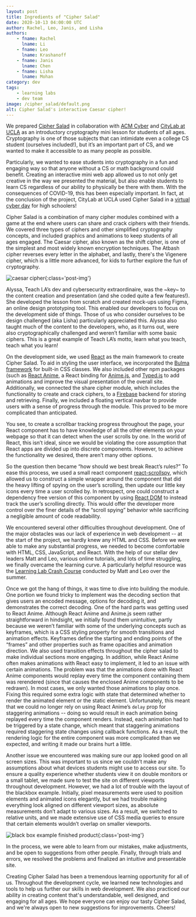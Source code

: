 ```yaml
---
layout: post
title: Ingredients of "Cipher Salad"
date: 2020-10-13 04:00:00 UTC
author: Rachel, Leo, Janis, and Lisha
authors:
    - fname: Rachel
      lname: Li
    - fname: Leo
      lname: Krashanoff
    - fname: Janis
      lname: Chen
    - fname: Lisha
      lname: Mohan
category: dev
tags:
    - learning labs
    - dev team
image: /cipher_salad/default.png
alt: Cipher Salad's interactive Caesar cipher!
---
```


We prepared [Cipher Salad](https://ciphersalad.uclaacm.com/) in collaboration with [ACM Cyber](https://acmcyber.com/) and [CityLab at UCLA](https://www.facebook.com/citylabatucla/) as an introductory cryptography mini lesson for students of all ages. Cryptography is one of those subjects that can intimidate even a college CS student (ourselves included!), but it’s an important part of CS, and we wanted to make it accessible to as many people as possible.

Particularly, we wanted to ease students into cryptography in a fun and engaging way so that anyone without a CS or math background could benefit. Creating an interactive mini web app allowed us to not only get creative in the way we presented the material, but also enable students to learn CS regardless of our ability to physically be there with them. With the consequences of COVID-19, this has been especially important. In fact, at the conclusion of the project, CityLab at UCLA used Cipher Salad in a [virtual cyber day](https://teachla.uclaacm.com/citylab-cyber) for high schoolers!

Cipher Salad is a combination of many cipher modules combined with a game at the end where users can share and crack ciphers with their friends. We covered three types of ciphers and other simplified cryptography concepts, and included graphics and animations to keep students of all ages engaged. The Caesar cipher, also known as the shift cipher, is one of the simplest and most widely known encryption techniques. The Atbash cipher reverses every letter in the alphabet, and lastly, there's the Vigenere cipher, which is a little more advanced, for kids to further explore the fun of cryptography.

![caesar cipher]({{site.baseurl}}/img/posts/cipher_salad/caesar-cipher.png){:class='post-img'}

Alyssa, Teach LA’s dev and cybersecurity extraordinaire, was the ~key~ to the content creation and presentation (and she coded quite a few features!). She developed the lesson from scratch and created mock-ups using Figma, an online design prototyping tool. This enabled our developers to focus on the development side of things. Those of us who consider ourselves to be design challenged (aka Lisha) particularly appreciated this. Alyssa also taught much of the content to the developers, who, as it turns out, were also cryptographically challenged and weren’t familiar with some basic ciphers. This is a great example of Teach LA’s motto, learn what you teach, teach what you learn!

On the development side, we used [React](https://reactjs.org/) as the main framework to create Cipher Salad. To aid in styling the user interface, we incorporated the [Bulma framework](https://bulma.io/) for built-in CSS classes. We also included other npm packages (such as [React Anime](https://alain.xyz/libraries/react-anime), a React binding for [Anime.js](https://animejs.com/), and [Typed.js](https://github.com/mattboldt/typed.js/) to add animations and improve the visual presentation of the overall site. Additionally, we connected the share cipher module, which includes the functionality to create and crack ciphers, to a [Firebase](https://firebase.google.com/) backend for storing and retrieving. Finally, we included a floating vertical navbar to provide users with a sense of progress through the module. This proved to be more complicated than anticipated.

You see, to create a scrollbar tracking progress throughout the page, your React component has to have knowledge of all the other elements on your webpage so that it can detect when the user scrolls by one. In the world of React, this isn’t ideal, since we would be violating the core assumption that React apps are divided up into discrete components. However, to achieve the functionality we desired, there aren’t many other options.

So the question then became “how should we best break React’s rules?” To ease this process, we used a small react component [react-scrollspy](https://www.npmjs.com/package/react-scrollspy), which allowed us to construct a simple wrapper around the component that did the heavy lifting of spying on the user’s scrolling, then update our little key icons every time a user scrolled by. In retrospect, one could construct a dependency free version of this component by using [React DOM](https://reactjs.org/docs/react-dom.html) to instead track the user’s scrolling directly. This would offer the developer more control over the finer details of the “scroll spying” behavior while sacrificing a negligible amount of code readability.

We encountered several other difficulties throughout development. One of the major obstacles was our lack of experience in web development -- at the start of the project, we hardly knew any HTML and CSS. Before we were able to make any substantial progress, we needed to become comfortable with HTML, CSS, JavaScript, and React. With the help of our stellar dev leaders Matt and Leo, various online tutorials, and lots of time struggling, we finally overcame the learning curve. A particularly helpful resource was the [Learning Lab Crash Course](https://github.com/uclaacm/learning-lab-crash-course-su20) conducted by Matt and Leo over the summer.

Once we got the hang of things, it was time to dive into building the module. One portion we found tricky to implement was the decoding section that gives users an encoded message, options for decoding it, and demonstrates the correct decoding. One of the hard parts was getting used to React Anime. Although React Anime and Anime.js seem rather straightforward in hindsight, we initially found them unintuitive, partly because we weren’t familiar with some of the underlying concepts such as keyframes, which is a CSS styling property for smooth transitions and animation effects. Keyframes define the starting and ending points of the “frames” and other properties such as frame opacities and animation direction. We also used transition effects throughout the cipher salad to make individual sections more engaging. In addition, while React Anime often makes animations with React easy to implement, it led to an issue with certain animations. The problem was that the animations done with React Anime components would replay every time the component containing them was rerendered (since that causes the enclosed Anime components to be redrawn). In most cases, we only wanted those animations to play once. Fixing this required some extra logic with state that determined whether to render the animated element or the static element. Unfortunately, this meant that we could no longer rely on using React Anime’s `delay` prop for staggering animations -- doing so would result in each animation being replayed every time the component renders. Instead, each animation had to be triggered by a state change, which meant that staggering animations required staggering state changes using callback functions. As a result, the rendering logic for the entire component was more complicated than we expected, and writing it made our brains hurt a little.

Another issue we encountered was making sure our app looked good on all screen sizes. This was important to us since we couldn’t make any assumptions about what devices students might use to access our site. To ensure a quality experience whether students view it on double monitors or a small tablet, we made sure to test the site on different viewports throughout development. However, we had a lot of trouble with the layout of the blackbox example. Initially, pixel measurements were used to position elements and animated icons elegantly, but we had trouble making everything look aligned on different viewport sizes, as absolute measurements don’t adapt to various sizes. As a result, we switched to relative units, and we made extensive use of CSS media queries to ensure that certain elements wouldn’t overlap on smaller viewports.

![black box example finished product]({{site.baseurl}}/img/posts/cipher_salad/black-box.gif){:class='post-img'}

In the process, we were able to learn from our mistakes, make adjustments, and be open to suggestions from other people. Finally, through trials and errors, we resolved the problems and finalized an intuitive and presentable site.

Creating Cipher Salad has been a tremendous learning opportunity for all of us. Throughout the development cycle, we learned new technologies and tools to help us further our skills in web development. We also practiced our ability in creating content that's understandable, well designed, and engaging for all ages. We hope everyone can enjoy our tasty Cipher Salad, and we're always open to new suggestions for improvements. Cheers!
